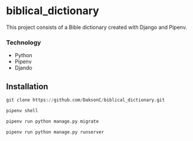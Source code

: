 # biblical_dictionary

This project consists of a Bible dictionary created with Django and Pipenv.

### Technology

- Python
- Pipenv
- Djando

## Installation

```python
git clone https://github.com/DaksonC/biblical_dictionary.git
```

```python
pipenv shell
```

```python
pipenv run python manage.py migrate
```

```python
pipenv run python manage.py runserver
```
